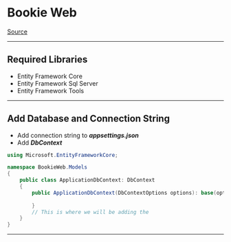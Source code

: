 # Bookie Web
[Source](https://www.youtube.com/watch?v=AopeJjkcRvU&ab_channel=DotNetMastery)

--- ---

## Required Libraries


- Entity Framework Core
- Entity Framework Sql Server
- Entity Framework Tools

--- ---

## Add Database and Connection String

- Add connection string to **_appsettings.json_**
- Add **_DbContext_**

```C#
using Microsoft.EntityFrameworkCore;

namespace BookieWeb.Models
{
    public class ApplicationDbContext: DbContext
    {
        public ApplicationDbContext(DbContextOptions options): base(options) { 
        
        }
        // This is where we will be adding the 
    }
}

```

--- ---